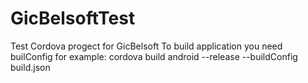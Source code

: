 # GicBelsoftTest
Test Cordova progect for GicBelsoft
To build application you need builConfig for example: cordova build android --release --buildConfig build.json
